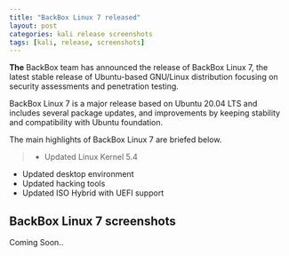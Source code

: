```yaml
---
title: "BackBox Linux 7 released"
layout: post
categories: kali release screenshots
tags: [kali, release, screenshots]
---
```


**The** BackBox team has announced the release of BackBox Linux 7, the latest stable release of Ubuntu-based GNU/Linux distribution focusing on security assessments and penetration testing. 

BackBox Linux 7 is a major release based on Ubuntu 20.04 LTS and includes several package updates, and improvements by keeping stability and compatibility with Ubuntu foundation.

The main highlights of BackBox Linux 7 are briefed below.
> - Updated Linux Kernel 5.4
- Updated desktop environment
- Updated hacking tools
- Updated ISO Hybrid with UEFI support

## BackBox Linux 7 screenshots
Coming Soon..



